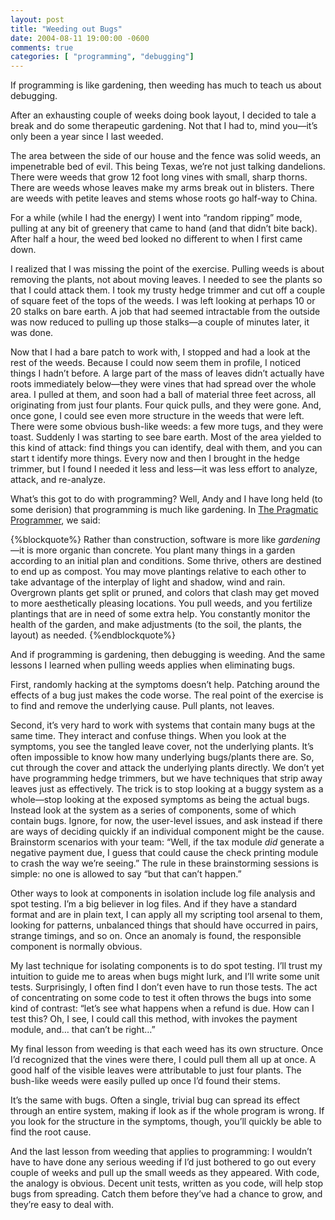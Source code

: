```yaml
---
layout: post
title: "Weeding out Bugs"
date: 2004-08-11 19:00:00 -0600
comments: true
categories: [ "programming", "debugging"]
---
```


If programming is like gardening, then weeding has much to teach us
about debugging.


After an exhausting couple of weeks doing book layout, I decided to
tale a break and do some therapeutic gardening. Not that I had to,
mind you—it’s only been a year since I last weeded.


The area between the side of our house and the fence was solid weeds,
an impenetrable bed of evil. This being Texas, we’re not just talking
dandelions. There were weeds that grow 12 foot long vines with small,
sharp thorns. There are weeds whose leaves make my arms break out in
blisters. There are weeds with petite leaves and stems whose roots go
half-way to China.


For a while (while I had the energy) I went into “random ripping”
mode, pulling at any bit of greenery that came to hand (and that
didn’t bite back). After half a hour, the weed bed looked no different
to when I first came down.


I realized that I was missing the point of the exercise. Pulling weeds
is about removing the plants, not about moving leaves. I needed to see
the plants so that I could attack them. I took my trusty hedge trimmer
and cut off a couple of square feet of the tops of the weeds. I was
left looking at perhaps 10 or 20 stalks on bare earth. A job that had
seemed intractable from the outside was now reduced to pulling up
those stalks—a couple of minutes later, it was done.


Now that I had a bare patch to work with, I stopped and had a look at
the rest of the weeds. Because I could now seem them in profile, I
noticed things I hadn’t before. A large part of the mass of leaves
didn’t actually have roots immediately below—they were vines that had
spread over the whole area. I pulled at them, and soon had a ball of
material three feet across, all originating from just four
plants. Four quick pulls, and they were gone. And, once gone, I could
see even more structure in the weeds that were left. There were some
obvious bush-like weeds: a few more tugs, and they were
toast. Suddenly I was starting to see bare earth. Most of the area
yielded to this kind of attack: find things you can identify, deal
with them, and you can start t identify more things. Every now and
then I brought in the hedge trimmer, but I found I needed it less and
less—it was less effort to analyze, attack, and re-analyze.


What’s this got to do with programming? Well, Andy and I have long
held (to some derision) that programming is much like gardening. In <a
href="http://www.pragmaticprogrammer.com/ppbook/index.shtml">The
Pragmatic Programmer</a>, we said:


{%blockquote%}
Rather than construction, software is more like _gardening_—it is
more organic than concrete. You plant many things in a garden
according to an initial plan and conditions. Some thrive, others are
destined to end up as compost. You may move plantings relative to each
other to take advantage of the interplay of light and shadow, wind and
rain. Overgrown plants get split or pruned, and colors that clash may
get moved to more aesthetically pleasing locations. You pull weeds,
and you fertilize plantings that are in need of some extra help. You
constantly monitor the health of the garden, and make adjustments (to
the soil, the plants, the layout) as needed.
{%endblockquote%}


And if programming is gardening, then debugging is weeding. And the
same lessons I learned when pulling weeds applies when eliminating
bugs.


First, randomly hacking at the symptoms doesn’t help. Patching around the effects of a bug just makes the code worse. The real point of the exercise is to find and remove the underlying cause. Pull plants, not leaves.


Second, it’s very hard to work with systems that contain many bugs at the same time. They interact and confuse things. When you look at the symptoms, you see the tangled leave cover, not the underlying plants. It’s often impossible to know how many underlying bugs/plants there are. So, cut through the cover and attack the underlying plants directly. We don’t yet have programming hedge trimmers, but we have techniques that strip away leaves just as effectively. The trick is to stop looking at a buggy system as a whole—stop looking at the exposed symptoms as being the actual bugs. Instead look at the system as a series of components, some of which contain bugs. Ignore, for now, the user-level issues, and ask instead if there are ways of deciding quickly if an individual component might be the cause. Brainstorm scenarios with your team: “Well, if the tax module _did_ generate a negative payment due, I guess that could cause the check printing module to crash the way we’re seeing.” The rule in these brainstorming sessions is simple: no one is allowed to say “but that can’t happen.”


Other ways to look at components in isolation include log file analysis and spot testing. I’m a big believer in log files. And if they have a standard format and are in plain text, I can apply all my scripting tool arsenal to them, looking for patterns, unbalanced things that should have occurred in pairs, strange timings, and so on. Once an anomaly is found, the responsible component is normally obvious.


My last technique for isolating components is to do spot testing. I’ll trust my intuition to guide me to areas when bugs might lurk, and I’ll write some unit tests. Surprisingly, I often find I don’t even have to run those tests. The act of concentrating on some code to test it often throws the bugs into some kind of contrast: “let’s see what happens when a refund is due. How can I test this? Oh, I see, I could call this method, with invokes the payment module, and… that can’t be right…”


My final lesson from weeding is that each weed has its own structure. Once I’d recognized that the vines were there, I could pull them all up at once. A good half of the visible leaves were attributable to just four plants. The bush-like weeds were easily pulled up once I’d found their stems.


It’s the same with bugs. Often a single, trivial bug can spread its effect through an entire system, making if look as if the whole program is wrong. If you look for the structure in the symptoms, though, you’ll quickly be able to find the root cause.


And the last lesson from weeding that applies to programming: I wouldn’t have to have done any serious weeding if I’d just bothered to go out every couple of weeks and pull up the small weeds as they appeared. With code, the analogy is obvious. Decent unit tests, written as you code, will help stop bugs from spreading. Catch them before they’ve had a chance to grow, and they’re easy to deal with.

